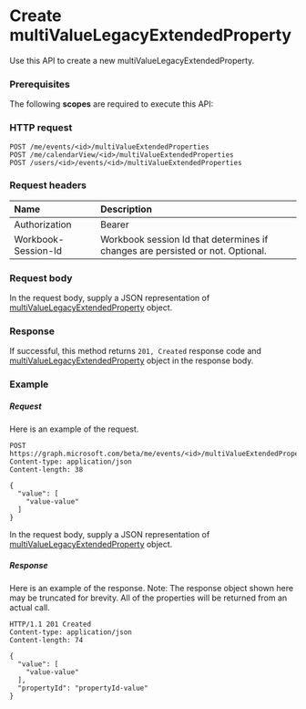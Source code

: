 # Create multiValueLegacyExtendedProperty

Use this API to create a new multiValueLegacyExtendedProperty.
### Prerequisites
The following **scopes** are required to execute this API: 
### HTTP request
<!-- { "blockType": "ignored" } -->
```http
POST /me/events/<id>/multiValueExtendedProperties
POST /me/calendarView/<id>/multiValueExtendedProperties
POST /users/<id>/events/<id>/multiValueExtendedProperties

```
### Request headers
| Name       | Description|
|:---------------|:----------|
| Authorization  | Bearer <code>|
| Workbook-Session-Id  | Workbook session Id that determines if changes are persisted or not. Optional.|

### Request body
In the request body, supply a JSON representation of [multiValueLegacyExtendedProperty](../resources/multivaluelegacyextendedproperty.md) object.


### Response
If successful, this method returns `201, Created` response code and [multiValueLegacyExtendedProperty](../resources/multivaluelegacyextendedproperty.md) object in the response body.

### Example
##### Request
Here is an example of the request.
<!-- {
  "blockType": "request",
  "name": "create_multivaluelegacyextendedproperty_from_event"
}-->
```http
POST https://graph.microsoft.com/beta/me/events/<id>/multiValueExtendedProperties
Content-type: application/json
Content-length: 38

{
  "value": [
    "value-value"
  ]
}
```
In the request body, supply a JSON representation of [multiValueLegacyExtendedProperty](../resources/multivaluelegacyextendedproperty.md) object.
##### Response
Here is an example of the response. Note: The response object shown here may be truncated for brevity. All of the properties will be returned from an actual call.
<!-- {
  "blockType": "response",
  "truncated": true,
  "@odata.type": "microsoft.graph.multivaluelegacyextendedproperty"
} -->
```http
HTTP/1.1 201 Created
Content-type: application/json
Content-length: 74

{
  "value": [
    "value-value"
  ],
  "propertyId": "propertyId-value"
}
```

<!-- uuid: 8fcb5dbc-d5aa-4681-8e31-b001d5168d79
2015-10-25 14:57:30 UTC -->
<!-- {
  "type": "#page.annotation",
  "description": "Create multiValueLegacyExtendedProperty",
  "keywords": "",
  "section": "documentation",
  "tocPath": ""
}-->